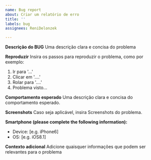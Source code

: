 ```yaml
---
name: Bug report
about: Criar um relatório de erro
title: ''
labels: bug
assignees: ReniDelonzek

---
```


**Descrição do BUG**
Uma descrição clara e concisa do problema

**Reproduzir**
Insira os passos para reproduzir o problema, como por exemplo:
1. Ir para '...'
2. Clicar em '....'
3. Rolar para '....'
4. Problema visto...

**Comportamento esperado**
Uma descrição clara e concisa do comportamento esperado.

**Screenshots**
Caso seja aplicável, insira Screenshots do problema.

**Smartphone (please complete the following information):**
 - Device: [e.g. iPhone6]
 - OS: [e.g. iOS8.1] 

**Contexto adicional**
Adicione quaisquer informações que podem ser relevantes para o problema
